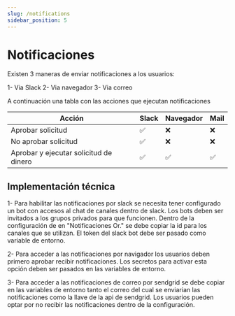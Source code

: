 ```yaml
---
slug: /notifications
sidebar_position: 5
---
```


# Notificaciones

Existen 3 maneras de enviar notificaciones a los usuarios:

1- Via Slack
2- Via navegador
3- Via correo

A continuación una tabla con las acciones que ejecutan notificaciones

| Acción                                 | Slack | Navegador | Mail |
| -------------------------------------- | ----- | --------- | ---- |
| Aprobar solicitud                      | ✅    | ❌        | ❌   |
| No aprobar solicitud                   | ✅    | ❌        | ❌   |
| Aprobar y ejecutar solicitud de dinero | ✅    | ✅        | ✅   |

## Implementación técnica

1- Para habilitar las notificaciones por slack se necesita tener configurado un bot con accesos al chat de canales dentro de slack. Los bots deben ser invitados a los grupos privados para que funcionen. Dentro de la configuración de en "Notificaciones Or." se debe copiar la id para los canales que se utilizan.
El token del slack bot debe ser pasado como variable de entorno.

2- Para acceder a las notificaciones por navigador los usuarios deben primero aprobar recibir notificaciones. Los secretos para activar esta opción deben ser pasados en las variables de entorno.

3- Para acceder a las notificaciones de correo por sendgrid se debe copiar en las variables de entorno tanto el correo del cual se enviarian las notificaciones como la llave de la api de sendgrid. Los usuarios pueden optar por no recibir las notificaciones dentro de la configuración.
